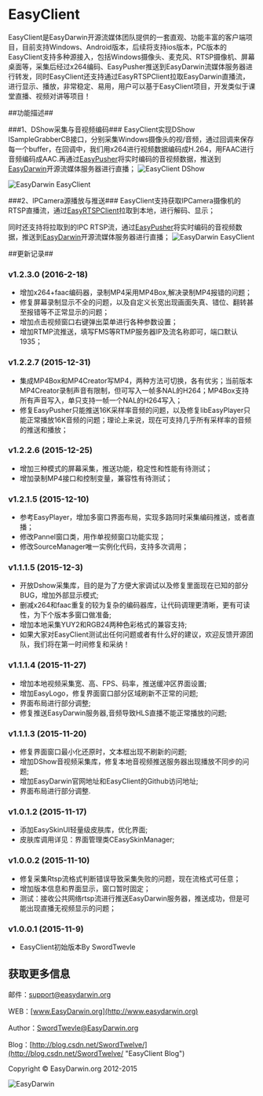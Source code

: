 ﻿# EasyClient #

EasyClient是EasyDarwin开源流媒体团队提供的一套直观、功能丰富的客户端项目，目前支持Windows、Android版本，后续将支持ios版本，PC版本的EasyClient支持多种源接入，包括Windows摄像头、麦克风、RTSP摄像机、屏幕桌面等，采集后经过x264编码、EasyPusher推送到EasyDarwin流媒体服务器进行转发，同时EasyClient还支持通过EasyRTSPClient拉取EasyDarwin直播流，进行显示、播放，非常稳定、易用，用户可以基于EasyClient项目，开发类似于课堂直播、视频对讲等项目！

##功能描述##

###1、DShow采集与音视频编码###
EasyClient实现DShow ISampleGrabberCB接口，分别采集Windows摄像头的视/音频，通过回调来保存每一个buffer，在回调中，我们用x264进行视频数据编码成H.264，用FAAC进行音频编码成AAC.再通过[EasyPusher](https://github.com/EasyDarwin/EasyPusher "EasyPusher")将实时编码的音视频数据，推送到[EasyDarwin](https://github.com/EasyDarwin/EasyDarwin "EasyDarwin")开源流媒体服务器进行直播；
![EasyClient DShow](http://pic002.cnblogs.com/images/2011/254714/2011111012212148.jpg)

![EasyDarwin EasyClient](http://www.easydarwin.org/github/images/easyclient_dshow_20151211.jpg)

###2、IPCamera源播放与推送###
EasyClient支持获取IPCamera摄像机的RTSP直播流，通过[EasyRTSPClient](https://github.com/EasyDarwin/EasyRTSPClient "EasyRTSPClient")拉取到本地，进行解码、显示；

同时还支持将拉取到的IPC RTSP流，通过[EasyPusher](https://github.com/EasyDarwin/EasyPusher "EasyPusher")将实时编码的音视频数据，推送到[EasyDarwin](https://github.com/EasyDarwin/EasyDarwin "EasyDarwin")开源流媒体服务器进行直播；
![EasyDarwin EasyClient](http://www.easydarwin.org/github/images/easyclient_ipc_20151211.jpg)

##更新记录##

### v1.2.3.0 (2016-2-18)

* 增加x264+faac编码器，录制MP4采用MP4Box,解决录制MP4报错的问题；
* 修复屏幕录制显示不全的问题，以及自定义长宽出现画面失真、错位、翻转甚至报错等不正常显示的问题；
* 增加点击视频窗口右键弹出菜单进行各种参数设置；
* 增加RTMP流推送，填写FMS等RTMP服务器IP及流名称即可，端口默认1935；

### v1.2.2.7 (2015-12-31) ###

* 集成MP4Box和MP4Creator写MP4，两种方法可切换，各有优劣；当前版本MP4Creator录制声音有限制，但可写入一帧多NAL的H264；MP4Box支持所有声音写入，单只支持一帧一个NAL的H264写入；
* 修复EasyPusher只能推送16K采样率音频的问题，以及修复libEasyPlayer只能正常播放16K音频的问题；理论上来说，现在可支持几乎所有采样率的音频的推送和播放；

### v1.2.2.6 (2015-12-25) ###

* 增加三种模式的屏幕采集，推送功能，稳定性和性能有待测试；
* 增加录制MP4接口和控制变量，兼容性有待测试；

### v1.2.1.5 (2015-12-10) ###

* 参考EasyPlayer，增加多窗口界面布局，实现多路同时采集编码推送，或者直播；
* 修改Pannel窗口类，用作单视频窗口功能实现；
* 修改SourceManager唯一实例化代码，支持多次调用；

### v1.1.1.5 (2015-12-3) ###

* 开放Dshow采集库，目的是为了方便大家调试以及修复里面现在已知的部分BUG，增加外部显示模式;
* 删减x264和faac重复的较为复杂的编码器库，让代码调理更清晰，更有可读性，为下个版本多窗口做准备;
* 增加本地采集YUY2和RGB24两种色彩格式的兼容支持;
* 如果大家对EasyClient测试出任何问题或者有什么好的建议，欢迎反馈开源团队，我们将在第一时间修复和采纳！


### v1.1.1.4 (2015-11-27) ###

* 增加本地视频采集宽、高、FPS、码率，推送缓冲区界面设置;
* 增加EasyLogo，修复界面窗口部分区域刷新不正常的问题;
* 界面布局进行部分调整;
* 修复推送EasyDarwin服务器,音频导致HLS直播不能正常播放的问题;


### v1.1.1.3 (2015-11-20) ###

* 修复界面窗口最小化还原时，文本框出现不刷新的问题;
* 增加DShow音视频采集库，修复本地音视频推送服务器出现播放不同步的问题;
* 增加EasyDarwin官网地址和EasyClient的Github访问地址;
* 界面布局进行部分调整.

### v1.0.1.2 (2015-11-17) ###

* 添加EasySkinUI轻量级皮肤库，优化界面;
* 皮肤库调用详见：界面管理类CEasySkinManager;

### v1.0.0.2 (2015-11-10) ###

* 修复采集Rtsp流格式判断错误导致采集失败的问题，现在流格式可任意；
* 增加版本信息和界面显示，窗口暂时固定；
* 测试：接收公共网络rtsp流进行推送EasyDarwin服务器，推送成功，但是可能出现直播无视频显示的问题；

### v1.0.0.1 (2015-11-9) ###

* EasyClient初始版本By SwordTwevle


## 获取更多信息 ##

邮件：[support@easydarwin.org](mailto:support@easydarwin.org) 

WEB：[www.EasyDarwin.org](http://www.easydarwin.org)

Author：[SwordTwevle@EasyDarwin.org](mailto:SwordTwevle@EasyDarwin.org "EasyDarwin SwordTwelve")

Blog：[http://blog.csdn.net/SwordTwelve/](http://blog.csdn.net/SwordTwelve/ "EasyClient Blog")

Copyright &copy; EasyDarwin.org 2012-2015

![EasyDarwin](http://www.easydarwin.org/skin/easydarwin/images/wx_qrcode.jpg)
